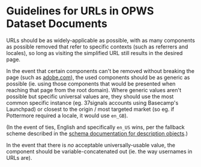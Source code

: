 # Guidelines for URLs in OPWS Dataset Documents

URLs should be as widely-applicable as possible, with as many components as possible removed that refer to specific contexts (such as referrers and locales), so long as visiting the simplified URL still results in the desired page.

In the event that certain components can't be removed without breaking the page (such as [adobe.com](https://github.com/opws/opws-dataset/blob/251ca9c64ac23676e8c1c9b404c3a874125a6b87/profiles/adobe.com.yaml#L27)), the used components should be as generic as possible (ie. using those components that would be presented when reaching that page from the root domain). Where generic values aren't possible but specific universal values are, they should use the most common specific instance (eg. 37signals accounts using Basecamp's Launchpad) or closest to the origin / most targeted market (so eg. if Pottermore required a locale, it would use `en_GB`).

(In the event of ties, English and specifically `en_US` wins, per the fallback scheme described in the [schema documentation for description objects](https://github.com/opws/opws-schemata/blob/master/v0.1/docs/descriptions.md).)

In the event that there is *no* acceptable universally-usable value, the component should be variable-concatenated out (ie. the way usernames in URLs are).
